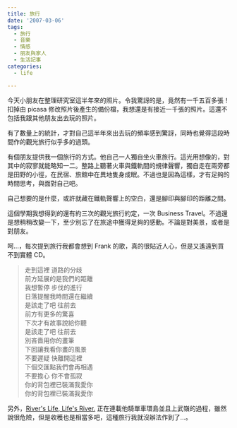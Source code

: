 ```yaml
---
title: 旅行
date: '2007-03-06'
tags:
  - 旅行
  - 音樂
  - 情感
  - 朋友與家人
  - 生活記事
categories:
  - life

---
```

今天小朋友在整理研究室這半年來的照片。令我驚訝的是，竟然有一千五百多張！扣掉由 picasa 修改照片後產生的備份檔，我想還是有接近一千張的照片。這還不包括我跟其他朋友出去玩的照片。  
  
有了數量上的統計，才對自己這半年來出去玩的頻率感到驚訝，同時也覺得這段時間作的觀光旅行似乎多的過頭。  
  
有個朋友提供我一個旅行的方式。他自己一人獨自坐火車旅行。這光用想像的，對其中的寂寥就能略知一二。整路上聽著火車與鐵軌間的規律聲響，獨自走在兩旁都是田野的小徑，在民宿、旅館中在異地隻身成眠。不過也是因為這樣，才有足夠的時間思考，與面對自己吧。  
  
自己想要的是什麼，或許就藏在鐵軌聲響上的空白，還是腳印與腳印的距離之間。  
  
這個學期我想得到的還有約三次的觀光旅行約定，一次 Business Travel。不過還是想稍稍改變一下，至少別忘了在旅途中獲得足夠的感動。不論是對美景，或者是對朋友。  
  
呵…，每次提到旅行我都會想到 Frank 的歌，真的很貼近人心，但是又遙遠到買不到實體 CD。  

> 走到這裡 道路的分歧  
> 前方延展的是我們的距離  
> 我想暫停 步伐的進行  
> 日落提醒我時間還在繼續  
> 是該走了吧 往前去  
> 前方有更多的驚喜  
> 下次才有故事說給你聽  
> 是該走了吧 往前去  
> 別吝嗇用你的畫筆  
> 下回讓我看你畫的風景  
> 不要遲疑 快離開這裡  
> 下個交匯點我們會再相遇  
> 不要擔心 你不會孤寂  
> 你的背包裡已裝滿我愛你  
> 你的背包裡已裝滿我愛你

  
另外，[River's Life, Life's River.](http://mindspy0714.blogspot.com/index.html) 正在連載他騎單車環島並且上武嶺的過程，雖然說很危險，但是收穫也是相當多吧，這種旅行我就沒辦法作到了…。